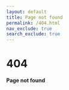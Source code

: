 ```yaml
---
layout: default
title: Page not found
permalink: /404.html
nav_exclude: true
search_exclude: true
---
```


<h1 id="404-page-not-found">404</h1>

<p><strong>Page not found</strong></p>